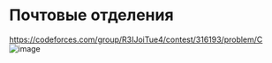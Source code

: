# Почтовые отделения
https://codeforces.com/group/R3IJoiTue4/contest/316193/problem/C
![image](https://github.com/OrlovAlexey/Olympiad-programming/assets/33424589/21724b37-5caf-47f5-9707-b6cfafff3cc1)

